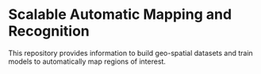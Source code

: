 # Scalable Automatic Mapping and Recognition

This repository provides information to build geo-spatial datasets and train models to 
automatically map regions of interest. 